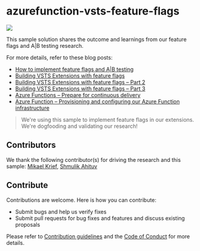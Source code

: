 # azurefunction-vsts-feature-flags

![](https://almrangers.visualstudio.com/_apis/public/build/definitions/7f3cfb9a-d1cb-4e66-9d36-1af87b906fe9/154/badge)

This sample solution shares the outcome and learnings from our feature flags and A|B testing research. 

For more details, refer to these blog posts:

- [How to implement feature flags and A|B testing](https://blogs.msdn.microsoft.com/visualstudioalmrangers/2017/04/04/how-to-implement-feature-flags-and-ab-testing/)
- [Building VSTS Extensions with feature flags](https://blogs.msdn.microsoft.com/visualstudioalmrangers/2017/06/27/building-vsts-extensions-with-feature-flags/)
- [Building VSTS Extensions with feature flags – Part 2](https://blogs.msdn.microsoft.com/visualstudioalmrangers/2017/07/18/building-vsts-extensions-with-feature-flags-part-2/)
- [Building VSTS Extensions with feature flags – Part 3](https://blogs.msdn.microsoft.com/visualstudioalmrangers/2017/08/10/building-vsts-extensions-with-feature-flags-part-3/)
- [Azure Functions – Prepare for continuous delivery](https://blogs.msdn.microsoft.com/visualstudioalmrangers/2017/09/06/azure-functions-prepare-for-continuous-delivery/)
- [Azure Function – Provisioning and configuring our Azure Function infrastructure]()

> We're using this sample to implement feature flags in our extensions. We're dogfooding and validating our research!

## Contributors
We thank the following contributor(s) for driving the research and this sample: [Mikael Krief](https://blogs.msdn.microsoft.com/visualstudioalmrangers/2015/05/26/introducing-the-visual-studio-alm-rangers-mikael-krief/), [Shmulik Ahituv](https://blogs.msdn.microsoft.com/visualstudioalmrangers/2016/09/28/introducing-the-visual-studio-alm-rangers-shmulik-ahituv/)

## Contribute
Contributions are welcome. Here is how you can contribute:  

- Submit bugs and help us verify fixes  
- Submit pull requests for bug fixes and features and discuss existing proposals   

Please refer to [Contribution guidelines](.github/CONTRIBUTING.md) and the [Code of Conduct](.github/COC.md) for more details.
